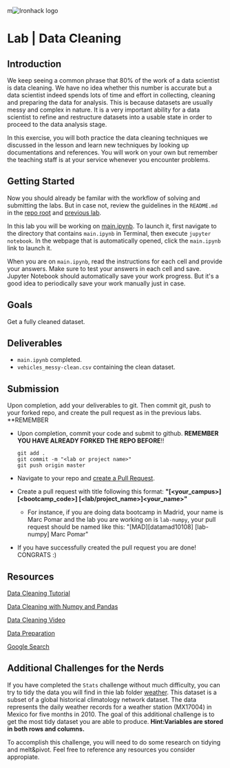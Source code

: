 m![Ironhack logo](https://i.imgur.com/1QgrNNw.png)

# Lab | Data Cleaning

## Introduction

We keep seeing a common phrase that 80% of the work of a data scientist is data cleaning. We have no idea whether this number is accurate but a data scientist indeed spends lots of time and effort in collecting, cleaning and preparing the data for analysis. This is because datasets are usually messy and complex in nature. It is a very important ability for a data scientist to refine and restructure datasets into a usable state in order to proceed to the data analysis stage.

In this exercise, you will both practice the data cleaning techniques we discussed in the lesson and learn new techniques by looking up documentations and references. You will work on your own but remember the teaching staff is at your service whenever you encounter problems.

## Getting Started

Now you should already be familar with the workflow of solving and submitting the labs. But in case not, review the guidelines in the `README.md` in the [repo root](../..) and [previous lab](../lab-pandas).

In this lab you will be working on [main.ipynb](your-code/main.ipynb). To launch it, first navigate to the directory that contains `main.ipynb` in Terminal, then execute `jupyter notebook`. In the webpage that is automatically opened, click the `main.ipynb` link to launch it.

When you are on `main.ipynb`, read the instructions for each cell and provide your answers. Make sure to test your answers in each cell and save. Jupyter Notebook should automatically save your work progress. But it's a good idea to periodically save your work manually just in case.

## Goals

Get a fully cleaned dataset.

## Deliverables

- `main.ipynb` completed.
- `vehicles_messy-clean.csv` containing the clean dataset.

## Submission

Upon completion, add your deliverables to git. Then commit git, push to your forked repo, and create the pull request as in the previous labs. **REMEMBER

- Upon completion, commit your code and submit to github. **REMEMBER YOU HAVE ALREADY FORKED THE REPO BEFORE**!!

  ```
  git add .
  git commit -m "<lab or project name>"
  git push origin master
  ```

- Navigate to your repo and [create a Pull Request](https://help.github.com/articles/creating-a-pull-request/).
- Create a pull request with title following this format: **"[<your_campus>][<bootcamp_code>] [<lab/project_name>]<your_name>"**
  - For instance, if you are doing data bootcamp in Madrid, your name is Marc Pomar and the lab you are working on is `lab-numpy`, your pull request should be named like this: "[MAD][datamad10108] [lab-numpy] Marc Pomar"
- If you have successfully created the pull request you are done!  CONGRATS :)

## Resources

[Data Cleaning Tutorial](https://www.tutorialspoint.com/python/python_data_cleansing.html)

[Data Cleaning with Numpy and Pandas](https://realpython.com/python-data-cleaning-numpy-pandas/#python-data-cleaning-recap-and-resources)

[Data Cleaning Video](https://www.youtube.com/watch?v=ZOX18HfLHGQ)

[Data Preparation](https://www.kdnuggets.com/2017/06/7-steps-mastering-data-preparation-python.html)

[Google Search](https://www.google.es/search?q=how+to+clean+data+with+python)

## Additional Challenges for the Nerds

If you have completed the `Stats` challenge without much difficulty, you can try to tidy the data you will find in thie lab folder [weather](../weather-raw.csv). This dataset is a subset of a global historical climatology network dataset. The data represents the daily weather records for a weather station (MX17004) in Mexico for five months in 2010. The goal of this additional challenge is to get the most tidy dataset you are able to produce. **Hint:Variables are stored in both rows and columns.**

To accomplish this challenge, you will need to do some research on tidying and melt&pivot. Feel free to reference any resources you consider appropiate.






